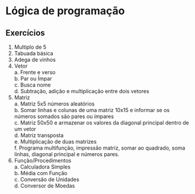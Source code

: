 # Lógica de programação

## Exercícios

1. Multiplo de 5
2. Tabuada básica
3. Adega de vinhos
4. Vetor<br>
   a. Frente e verso<br>
   b. Par ou Ímpar<br>
   c. Busca nome<br>
   d. Subtração, adição e multiplicação entre dois vetores
5. Matriz<br>
   a. Matriz 5x5 números aleatórios<br>
   b. Somar linhas e colunas de uma matriz 10x15 e informar se os números somados são pares ou ímpares<br>
   c. Matriz 50x50 e armazenar os valores da diagonal principal dentro de um vetor<br>
   d. Matriz transposta<br>
   e. Multiplicação de duas matrizes<br>
   f. Programa multifunção, impressão matriz, somar ao quadrado, soma linhas, diagonal principal e números pares. <br>
6. Função/Procedimentos<br>
   a. Calculadora Simples<br>
   b. Média com Função<br>
   c. Conversão de Unidades<br>
   d. Conversor de Moedas
